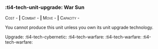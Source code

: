### :ti4-tech-unit-upgrade: **War Sun**

<span style="font-variant:small-caps;">Cost -</span> __|__ <span style="font-variant:small-caps;">Combat -</span> __|__ <span style="font-variant:small-caps;">Move -</span> __|__ <span style="font-variant:small-caps;">Capacity -</span>

You cannot produce this unit unless you own its unit upgrade technology.

Upgrade: :ti4-tech-cybernetic: :ti4-tech-warfare: :ti4-tech-warfare: :ti4-tech-warfare: